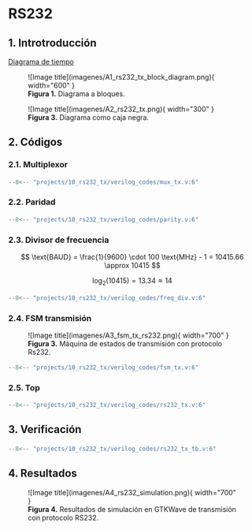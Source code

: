 # RS232


## 1. Introtroducción

[Diagrama de tiempo](https://www.anticyclone-systems.co.uk/rs232.php)

<figure markdown>
  ![Image title](imagenes/A1_rs232_tx_block_diagram.png){ width="600" }
  <figcaption><b>Figura 1.</b> Diagrama a bloques.</figcaption>
</figure>

<figure markdown>
  ![Image title](imagenes/A2_rs232_tx.png){ width="300" }
  <figcaption><b>Figura 3.</b> Diagrama como caja negra.</figcaption>
</figure>



## 2. Códigos

### 2.1. Multiplexor

``` verilog title="mux_tx.v" linenums="1"
--8<-- "projects/10_rs232_tx/verilog_codes/mux_tx.v:6"
```
### 2.2. Paridad

``` verilog title="parity.v" linenums="1"
--8<-- "projects/10_rs232_tx/verilog_codes/parity.v:6"
```

### 2.3. Divisor de frecuencia

$$
\text{BAUD} = \frac{1}{9600} \cdot 100 \text{MHz} - 1  = 10415.66 \approx 10415
$$

$$
\log_{2} (10415) = 13.34 \approx 14
$$

``` verilog title="freq_div.v" linenums="1"
--8<-- "projects/10_rs232_tx/verilog_codes/freq_div.v:6"
```

### 2.4. FSM transmisión

<figure markdown>
  ![Image title](imagenes/A3_fsm_tx_rs232.png){ width="700" }
  <figcaption><b>Figura 3.</b> Máquina de estados de transmisión con protocolo Rs232.</figcaption>
</figure>

``` verilog title="fsm_tx.v" linenums="1"
--8<-- "projects/10_rs232_tx/verilog_codes/fsm_tx.v:6"
```

### 2.5. Top

``` verilog title="rs232_tx.v" linenums="1"
--8<-- "projects/10_rs232_tx/verilog_codes/rs232_tx.v:6"
```

## 3. Verificación

``` verilog title="rs232_tx_tb.v" linenums="1"
--8<-- "projects/10_rs232_tx/verilog_codes/rs232_tx_tb.v:6"
```

## 4. Resultados

<figure markdown>
  ![Image title](imagenes/A4_rs232_simulation.png){ width="700" }
  <figcaption><b>Figura 4.</b> Resultados de simulación en GTKWave de transmisión con protocolo RS232.</figcaption>
</figure>



